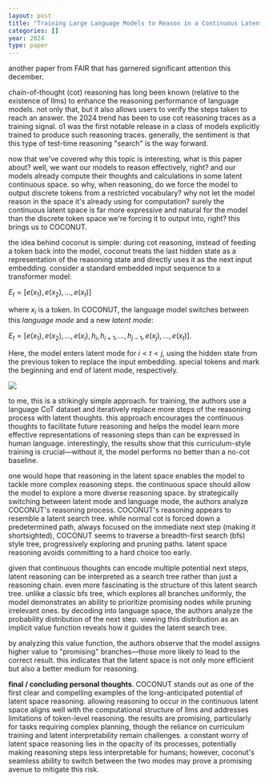 ```yaml
---
layout: post
title: "Training Large Language Models to Reason in a Continuous Latent Space"
categories: []
year: 2024
type: paper
---
```


another paper from FAIR that has garnered significant attention this december.

chain-of-thought (cot) reasoning has long been known (relative to the existence of llms) to enhance the reasoning performance of language models. not only that, but it also allows users to verify the steps taken to reach an answer. the 2024 trend has been to use cot reasoning traces as a training signal. o1 was the first notable release in a class of models explicitly trained to produce such reasoning traces. generally, the sentiment is that this type of test-time reasoning "search" is the way forward.

now that we've covered why this topic is interesting, what is this paper about? well, we want our models to reason effectively, right? and our models already compute their thoughts and calculations in some latent continuous space. so why, when reasoning, do we force the model to output discrete tokens from a restricted vocabulary? why not let the model reason in the space it's already using for computation? surely the continuous latent space is far more expressive and natural for the model than the discrete token space we're forcing it to output into, right? this brings us to COCONUT.

the idea behind coconut is simple: during cot reasoning, instead of feeding a token back into the model, coconut treats the last hidden state as a representation of the reasoning state and directly uses it as the next input embedding. consider a standard embedded input sequence to a transformer model:

$E_t = [e(x_1), e(x_2), ..., e(x_t)]$ 

where $x_i$ is a token. In COCONUT, the language model switches between this *language mode* and a new *latent mode*:

$E_t = [e(x_1), e(x_2), ..., e(x_i), h_i, h_{i+1}, ..., h_{j-1}, e(x_j), ..., e(x_t)]$. 

Here, the model enters latent mode for $i < t < j$, using the hidden state from the previous token to replace the input embedding. special tokens <bot> and <eot> mark the beginning and end of latent mode, respectively.

![](/images/coconut.png)

to me, this is a strikingly simple approach. for training, the authors use a language CoT dataset and iteratively replace more steps of the reasoning process with latent thoughts. this approach encourages the continuous thoughts to facilitate future reasoning and helps the model learn more effective representations of reasoning steps than can be expressed in human language. interestingly, the results show that this curriculum-style training is crucial—without it, the model performs no better than a no-cot baseline.

one would hope that reasoning in the latent space enables the model to tackle more complex reasoning steps. the continuous space should allow the model to explore a more diverse reasoning space. by strategically switching between latent mode and language mode, the authors analyze COCONUT's reasoning process. COCONUT's reasoning appears to resemble a latent search tree. while normal cot is forced down a predetermined path, always focused on the immediate next step (making it shortsighted), COCONUT seems to traverse a breadth-first search (bfs) style tree, progressively exploring and pruning paths. latent space reasoning avoids committing to a hard choice too early.

given that continuous thoughts can encode multiple potential next steps, latent reasoning can be interpreted as a search tree rather than just a reasoning chain. even more fascinating is the structure of this latent search tree. unlike a classic bfs tree, which explores all branches uniformly, the model demonstrates an ability to prioritize promising nodes while pruning irrelevant ones. by decoding into language space, the authors analyze the probability distribution of the next step. viewing this distribution as an implicit value function reveals how it guides the latent search tree.

by analyzing this value function, the authors observe that the model assigns higher value to "promising" branches—those more likely to lead to the correct result. this indicates that the latent space is not only more efficient but also a better medium for reasoning.

**final / concluding personal thoughts**. COCONUT stands out as one of the first clear and compelling examples of the long-anticipated potential of latent space reasoning. allowing reasoning to occur in the continuous latent space aligns well with the computational structure of llms and addresses limitations of token-level reasoning. the results are promising, particularly for tasks requiring complex planning, though the reliance on curriculum training and latent interpretability remain challenges. a constant worry of latent space reasoning lies in the opacity of its processes, potentially making reasoning steps less interpretable for humans; however, coconut's seamless ability to switch between the two modes may prove a promising avenue to mitigate this risk. 











